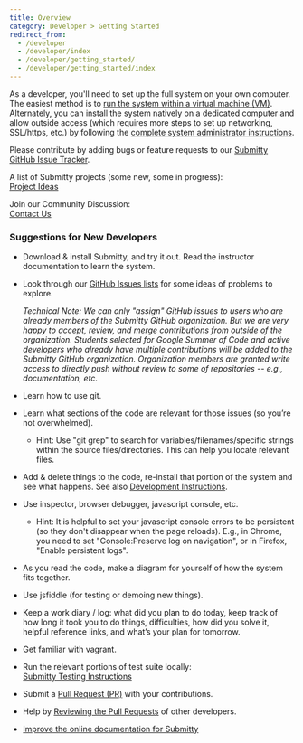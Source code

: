 ```yaml
---
title: Overview
category: Developer > Getting Started
redirect_from:
  - /developer
  - /developer/index
  - /developer/getting_started/
  - /developer/getting_started/index
---
```


As a developer, you'll need to set up the full system on your own
computer.  The easiest method is to 
[run the system within a virtual machine (VM)](/developer/vm_install_using_vagrant).
Alternately, you can install the system natively on a dedicated
computer and allow outside access (which requires more steps to set up
networking, SSL/https, etc.) by following the
[complete system administrator instructions](/sysadmin).


Please contribute by adding bugs or feature requests to our 
[Submitty GitHub Issue Tracker](https://github.com/Submitty/Submitty/issues).


A list of Submitty projects (some new, some in progress):  
[Project Ideas](/developer/project_ideas)


Join our Community Discussion:  
[Contact Us](/contact)


### Suggestions for New Developers

* Download & install Submitty, and try it out.  Read the instructor
  documentation to learn the system.

* Look through our [GitHub Issues lists](https://github.com/Submitty/Submitty/issues) for some ideas
  of problems to explore.

  _Technical Note: We can only "assign" GitHub issues to users who are
  already members of the Submitty GitHub organization.  But we are
  very happy to accept, review, and merge contributions from outside
  of the organization.  Students selected for Google Summer of Code
  and active developers who already have multiple contributions will
  be added to the Submitty GitHub organization.  Organization members
  are granted write access to directly push without review to some of repositories --
  e.g., documentation, etc._

* Learn how to use git.

* Learn what sections of the code are relevant for those issues (so
  you’re not overwhelmed).

   * Hint: Use "git grep" to search for variables/filenames/specific
     strings within the source files/directories.  This can help you
     locate relevant files.

* Add & delete things to the code, re-install that portion of the
  system and see what happens.  See also [Development Instructions](/developer/development_instructions).

* Use inspector, browser debugger, javascript console, etc.

   * Hint: It is helpful to set your javascript console errors to
     be persistent (so they don't disappear when the page reloads).
     E.g., in Chrome, you need to set "Console:Preserve log on
     navigation", or in Firefox, "Enable persistent logs".

* As you read the code, make a diagram for yourself of how the system
  fits together.

* Use jsfiddle (for testing or demoing new things).

* Keep a work diary / log: what did you plan to do today, keep track
  of how long it took you to do things, difficulties, how did you
  solve it, helpful reference links, and what’s your plan for
  tomorrow.

* Get familiar with vagrant.

* Run the relevant portions of test suite locally:  
  [Submitty Testing Instructions](/developer/testing/)

* Submit a [Pull Request (PR)](/developer/how_to_contribute#how-to-make-a-pull-request-to-our-submitty-github) with your contributions.

* Help by [Reviewing the Pull Requests](/developer/how_to_contribute#how-to-review-a-pull-request-pr) of other developers.

* [Improve the online documentation for Submitty](/developer/how_to_contribute#how-to-edit-submittyorg-documentation)

